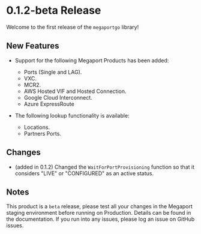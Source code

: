 # 0.1.2-beta Release

Welcome to the first release of the `megaportgo` library!

## New Features
 - Support for the following Megaport Products has been added:
   - Ports (Single and LAG).
   - VXC.
   - MCR2.
   - AWS Hosted VIF and Hosted Connection.
   - Google Cloud Interconnect.
   - Azure ExpressRoute
   
 - The following lookup functionality is available:
   - Locations.
   - Partners Ports.

## Changes
 - (added in 0.1.2) Changed the `WaitForPortProvisioning` function so that it considers
   "LIVE" or "CONFIGURED" as an active status.
   
## Notes
This product is a `beta` release, please test all your changes in the
Megaport staging environment before running on Production. Details can
be found in the documentation. If you run into any issues, please log 
an issue on GitHub issues.